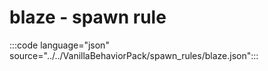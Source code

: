 # blaze - spawn rule

:::code language="json" source="../../VanillaBehaviorPack/spawn_rules/blaze.json":::